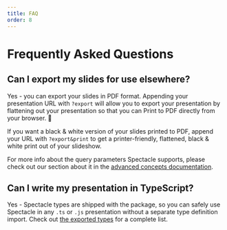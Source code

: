 ```yaml
---
title: FAQ
order: 8
---
```


<a main="frequently-asked-questions"></a>

# Frequently Asked Questions

<a main="faq-1"></a>

## Can I export my slides for use elsewhere?

Yes - you can export your slides in PDF format. Appending your presentation URL with `?export` will allow you to export your presentation by flattening out your presentation so that you can Print to PDF directly from your browser. 🎉

If you want a black & white version of your slides printed to PDF, append your URL with `?export&print` to get a printer-friendly, flattened, black & white print out of your slideshow.

For more info about the query parameters Spectacle supports, please check out our section about it in the [advanced concepts documentation](./advanced-concepts#query-parameters).

<a main="faq-2"></a>

## Can I write my presentation in TypeScript?

Yes - Spectacle types are shipped with the package, so you can safely use Spectacle in any `.ts` or `.js` presentation without a separate type definition import. Check out [the exported types](https://github.com/FormidableLabs/spectacle/blob/master/index.d.ts) for a complete list.
